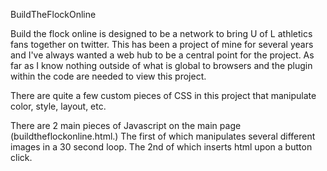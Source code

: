 BuildTheFlockOnline

Build the flock online is designed to be a network to bring U of L athletics fans together on twitter. This has been a project of mine for several years and I've always wanted a web hub to be a central point for the project. As far as I know nothing outside of what is global to browsers and the plugin within the code are needed to view this project.

There are quite a few custom pieces of CSS in this project that manipulate color, style, layout, etc.

There are 2 main pieces of Javascript on the main page (buildtheflockonline.html.) The first of which manipulates several different images in a 30 second loop. The 2nd of which inserts html upon a button click.
